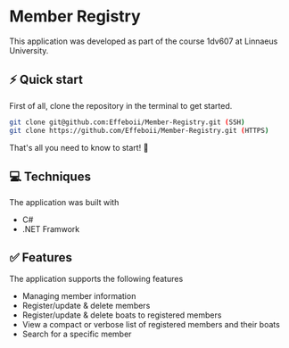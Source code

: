 # Member Registry

This application was developed as part of the course 1dv607 at Linnaeus University.

## ⚡️ Quick start

First of all, clone the repository in the terminal to get started.

```bash
git clone git@github.com:Effeboii/Member-Registry.git (SSH)
git clone https://github.com/Effeboii/Member-Registry.git (HTTPS)
```

That's all you need to know to start! 🎉

## 💻 Techniques

The application was built with

- C#
- .NET Framwork

## ✅ Features

The application supports the following features

- Managing member information
- Register/update & delete members
- Register/update & delete boats to registered members
- View a compact or verbose list of registered members and their boats
- Search for a specific member
